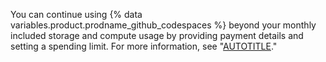 You can continue using {% data variables.product.prodname_github_codespaces %} beyond your monthly included storage and compute usage by providing payment details and setting a spending limit. For more information, see "[AUTOTITLE](/billing/managing-billing-for-github-codespaces/about-billing-for-github-codespaces)."
